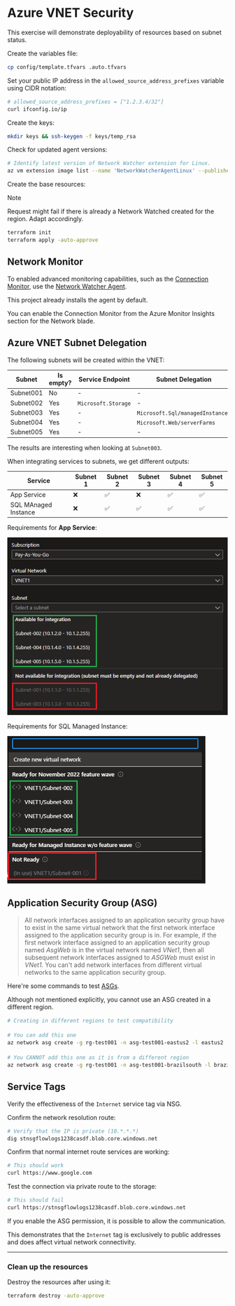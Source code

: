# Azure VNET Security

This exercise will demonstrate deployability of resources based on subnet status.

Create the variables file:

```sh
cp config/template.tfvars .auto.tfvars
```

Set your public IP address in the `allowed_source_address_prefixes` variable using CIDR notation:

```sh
# allowed_source_address_prefixes = ["1.2.3.4/32"]
curl ifconfig.io/ip
```

Create the keys:

```sh
mkdir keys && ssh-keygen -f keys/temp_rsa
```

Check for updated agent versions:

```sh
# Identify latest version of Network Watcher extension for Linux.
az vm extension image list --name 'NetworkWatcherAgentLinux' --publisher 'Microsoft.Azure.NetworkWatcher' --latest --location 'eastus2'
```

Create the base resources:

> [!NOTE]
> Request might fail if there is already a Network Watched created for the region. Adapt accordingly.

```sh
terraform init
terraform apply -auto-approve
```

## Network Monitor

To enabled advanced monitoring capabilities, such as the [Connection Monitor][2], use the [Network Watcher Agent][1].

This project already installs the agent by default.

You can enable the Connection Monitor from the Azure Monitor Insights section for the Network blade.

## Azure VNET Subnet Delegation

The following subnets will be created within the VNET:

| Subnet | Is empty? | Service Endpoint | Subnet Delegation |
|-|-|-|-|
| Subnet001 | No  | - | - |
| Subnet002 | Yes | `Microsoft.Storage` | - |
| Subnet003 | Yes | - | `Microsoft.Sql/managedInstances` |
| Subnet004 | Yes | - | `Microsoft.Web/serverFarms` |
| Subnet005 | Yes | - | - |


The results are interesting when looking at `Subnet003`.

When integrating services to subnets, we get different outputs:

| Service | Subnet 1 | Subnet 2 | Subnet 3 | Subnet 4 | Subnet 5 |
|-|-|-|-|-|-|
| App Service | ❌ | ✅ | ❌ | ✅ | ✅ |
| SQL MAnaged Instance | ❌ | ✅ | ✅ | ✅ | ✅ |

Requirements for **App Service**:

<img src=".assets/webapp.png" />

Requirements for SQL Managed Instance:

<img src=".assets/sqlmanagedinstance.png" />

## Application Security Group (ASG)

> All network interfaces assigned to an application security group have to exist in the same virtual network that the first network interface assigned to the application security group is in. For example, if the first network interface assigned to an application security group named _AsgWeb_ is in the virtual network named _VNet1_, then all subsequent network interfaces assigned to _ASGWeb_ must exist in _VNet1_. You can't add network interfaces from different virtual networks to the same application security group.

Here're some commands to test [ASGs][3].

Although not mentioned explicitly, you cannot use an ASG created in a different region.

```sh
# Creating in different regions to test compatibility

# You can add this one
az network asg create -g rg-test001 -n asg-test001-eastus2 -l eastus2

# You CANNOT add this one as it is from a different region
az network asg create -g rg-test001 -n asg-test001-brazilsouth -l brazilsouth
```

## Service Tags

Verify the effectiveness of the `Internet` service tag via NSG.

Confirm the network resolution route:

```sh
# Verify that the IP is private (10.*.*.*)
dig stnsgflowlogs1238casdf.blob.core.windows.net
```

Confirm that normal internet route services are working:

```sh
# This should work
curl https://www.google.com
```

Test the connection via private route to the storage:

```sh
# This should fail
curl https://stnsgflowlogs1238casdf.blob.core.windows.net
```

If you enable the ASG permission, it is possible to allow the communication.

This demonstrates that the `Internet` tag is exclusively to public addresses and does affect virtual network connectivity.


---

### Clean up the resources

Destroy the resources after using it:

```sh
terraform destroy -auto-approve
```


[1]: https://learn.microsoft.com/en-us/azure/virtual-machines/extensions/network-watcher-linux
[2]: https://learn.microsoft.com/en-us/azure/network-watcher/connection-monitor-overview
[3]: https://learn.microsoft.com/en-us/azure/virtual-network/application-security-groups
